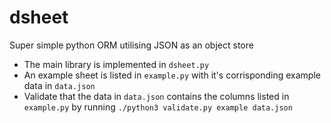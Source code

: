 # dsheet
Super simple python ORM utilising JSON as an object store

- The main library is implemented in `dsheet.py`
- An example sheet is listed in `example.py` with it's corrisponding example data in `data.json`
- Validate that the data in `data.json` contains the columns listed in `example.py` by running `./python3 validate.py example data.json`
